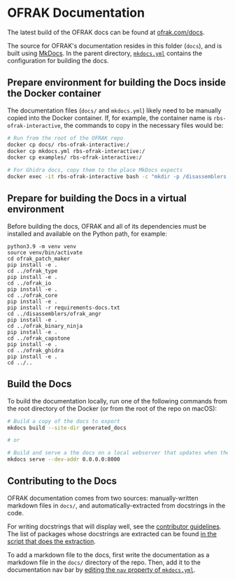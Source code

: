 # OFRAK Documentation

The latest build of the OFRAK docs can be found at [ofrak.com/docs](https://ofrak.com/docs).

The source for OFRAK's documentation resides in this folder (`docs`), and is built using [MkDocs](https://www.mkdocs.org/). In the parent directory, [`mkdocs.yml`](../mkdocs.yml) contains the configuration for building the docs.

## Prepare environment for building the Docs inside the Docker container

The documentation files (`docs/` and `mkdocs.yml`) likely need to be manually copied into the Docker container. If, for example, the container name is `rbs-ofrak-interactive`, the commands to copy in the necessary files would be:

``` bash
# Run from the root of the OFRAK repo
docker cp docs/ rbs-ofrak-interactive:/
docker cp mkdocs.yml rbs-ofrak-interactive:/
docker cp examples/ rbs-ofrak-interactive:/

# For Ghidra docs, copy them to the place MkDocs expects
docker exec -it rbs-ofrak-interactive bash -c "mkdir -p /disassemblers; ln -s /ofrak_ghidra /disassemblers/ofrak_ghidra"
```

## Prepare for building the Docs in a virtual environment

Before building the docs, OFRAK and all of its dependencies must be installed and available on the Python path, for example:

```
python3.9 -m venv venv
source venv/bin/activate
cd ofrak_patch_maker
pip install -e .
cd ../ofrak_type
pip install -e .
cd ../ofrak_io
pip install -e .
cd ../ofrak_core
pip install -e .
pip install -r requirements-docs.txt
cd ../disassemblers/ofrak_angr
pip install -e .
cd ../ofrak_binary_ninja
pip install -e .
cd ../ofrak_capstone
pip install -e .
cd ../ofrak_ghidra
pip install -e .
cd ../..
```

## Build the Docs

To build the documentation locally, run one of the following commands from the root directory of the Docker (or from the root of the repo on macOS):

``` bash
# Build a copy of the docs to export
mkdocs build --site-dir generated_docs

# or

# Build and serve a the docs on a local webserver that updates when they change
mkdocs serve --dev-addr 0.0.0.0:8000
```

## Contributing to the Docs

OFRAK documentation comes from two sources: manually-written markdown files in `docs/`, and automatically-extracted from docstrings in the code. 

For writing docstrings that will display well, see the [contributor guidelines](https://ofrak.com/docs/contributor-guide/getting-started.html#docstrings). The list of packages whose docstrings are extracted can be found [in the script that does the extraction](https://github.com/redballoonsecurity/ofrak/blob/master/docs/gen_ref_nav.py#L69-L74).

To add a markdown file to the docs, first write the documentation as a markdown file in the `docs/` directory of the repo. Then, add it to the documentation nav bar by [editing the `nav` property of `mkdocs.yml`](https://github.com/redballoonsecurity/ofrak/blob/master/mkdocs.yml#L50).
